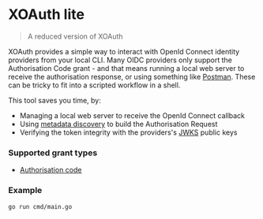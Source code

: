 # XOAuth lite

> A reduced version of XOAuth

XOAuth provides a simple way to interact with OpenId Connect identity providers from your local CLI. Many OIDC providers only support the Authorisation Code grant - and that means running a local web server to receive the authorisation response, or using something like [Postman](https://www.postman.com/). These can be tricky to fit into a scripted workflow in a shell.

This tool saves you time, by:

- Managing a local web server to receive the OpenId Connect callback
- Using [metadata discovery](https://openid.net/specs/openid-connect-discovery-1_0.html) to build the Authorisation Request
- Verifying the token integrity with the providers's [JWKS](https://tools.ietf.org/html/draft-ietf-jose-json-web-key-41) public keys

### Supported grant types

- [Authorisation code](https://openid.net/specs/openid-connect-core-1_0.html#CodeFlowAuth)

### Example

`go run cmd/main.go`
